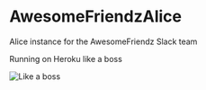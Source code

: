 # AwesomeFriendzAlice

Alice instance for the AwesomeFriendz Slack team

Running on Heroku like a boss

![Like a boss](http://i.giphy.com/LJkHoApYgIgTe.gif)
